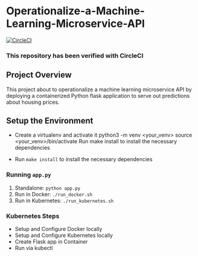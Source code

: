 # Operationalize-a-Machine-Learning-Microservice-API

[![CircleCI](https://circleci.com/gh/circleci/circleci-docs.svg?style=svg)](https://circleci.com/gh/circleci/circleci-docs)
### This repository has been verified with CircleCI

## Project Overview

This project about to operationalize a machine learning microservice API by deploying a containerized Python flask application to serve out predictions about housing prices.

## Setup the Environment

* Create a virtualenv and activate it
    python3 -m venv <your_venv>
    source <your_venv>/bin/activate
    Run make install to install the necessary dependencies

* Run `make install` to install the necessary dependencies

### Running `app.py`

1. Standalone:  `python app.py`
2. Run in Docker:  `./run_docker.sh`
3. Run in Kubernetes:  `./run_kubernetes.sh`

### Kubernetes Steps

* Setup and Configure Docker locally
* Setup and Configure Kubernetes locally
* Create Flask app in Container
* Run via kubectl
